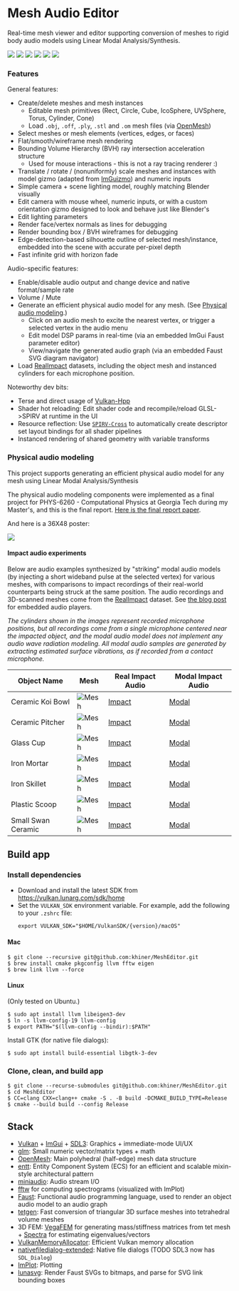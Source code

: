# Mesh Audio Editor

Real-time mesh viewer and editor supporting conversion of meshes to rigid body audio models using Linear Modal Analysis/Synthesis.

![](screenshots/Cube.png)
![](screenshots/TorusBvh.png)
![](screenshots/TorusAudioPanel.png)
![](screenshots/RealImpact_17_IronSkillet.png)
![](screenshots/CeramicPitcherAudioPanel.png)
![](screenshots/HighlightedModeIndex.png)

### Features

General features:
* Create/delete meshes and mesh instances
  - Editable mesh primitives (Rect, Circle, Cube, IcoSphere, UVSphere, Torus, Cylinder, Cone)
  - Load `.obj`, `.off`, `.ply`, `.stl` and `.om` mesh files (via [OpenMesh](https://gitlab.vci.rwth-aachen.de:9000/OpenMesh/OpenMesh))
* Select meshes or mesh elements (vertices, edges, or faces)
* Flat/smooth/wireframe mesh rendering
* Bounding Volume Hierarchy (BVH) ray intersection acceleration structure
  - Used for mouse interactions - this is not a ray tracing renderer :)
* Translate / rotate / (nonuniformly) scale meshes and instances with model gizmo (adapted from [ImGuizmo](https://github.com/CedricGuillemet/ImGuizmo)) and numeric inputs
* Simple camera + scene lighting model, roughly matching Blender visually
* Edit camera with mouse wheel, numeric inputs, or with a custom orientation gizmo designed to look and behave just like Blender's
* Edit lighting parameters
* Render face/vertex normals as lines for debugging
* Render bounding box / BVH wireframes for debugging
* Edge-detection-based silhouette outline of selected mesh/instance, embedded into the scene with accurate per-pixel depth
* Fast infinite grid with horizon fade

Audio-specific features:
* Enable/disable audio output and change device and native format/sample rate
* Volume / Mute
* Generate an efficient physical audio model for any mesh. (See [Physical audio modeling](#physical-audio-modeling).)
  - Click on an audio mesh to excite the nearest vertex, or trigger a selected vertex in the audio menu
  - Edit model DSP params in real-time (via an embedded ImGui Faust parameter editor)
  - View/navigate the generated audio graph (via an embedded Faust SVG diagram navigator)
* Load [RealImpact](https://samuelpclarke.com/realimpact/) datasets, including the object mesh and instanced cylinders for each microphone position.

Noteworthy dev bits:
* Terse and direct usage of [Vulkan-Hpp](https://github.com/KhronosGroup/Vulkan-Hpp)
* Shader hot reloading: Edit shader code and recompile/reload GLSL->SPIRV at runtime in the UI
* Resource reflection: Use [`SPIRV-Cross`](https://github.com/KhronosGroup/SPIRV-Cross) to automatically create descriptor set layout bindings for all shader pipelines
* Instanced rendering of shared geometry with variable transforms

### Physical audio modeling

This project supports generating an efficient physical audio model for any mesh using Linear Modal Analysis/Synthesis

The physical audio modeling components were implemented as a final project for PHYS-6260 - Computational Physics at Georgia Tech during my Master's, and this is the final report. [Here is the final report paper](paper/PAMofPassiveRigidBodies.pdf).

And here is a 36X48 poster:

![](paper/ProjectPoster36X48.png)

#### Impact audio experiments

Below are audio examples synthesized by "striking" modal audio models (by injecting a short wideband pulse at the selected vertex) for various meshes, with comparisons to impact recordings of their real-world counterparts being struck at the same position.
The audio recordings and 3D-scanned meshes come from the [RealImpact](https://samuelpclarke.com/realimpact/) dataset.
See [the blog post](https://karlhiner.com/mesh_audio_editor) for embedded audio players.

_The cylinders shown in the images represent recorded microphone positions, but all recordings come from a single microphone centered near the impacted object, and the modal audio model does not implement any audio wave radiation modeling. All modal audio samples are generated by extracting estimated surface vibrations, as if recorded from a contact microphone._

| Object Name | Mesh | Real Impact Audio | Modal Impact Audio |
|-|-|-|-|
| Ceramic Koi Bowl | ![Mesh](paper/images/impacts/CeramicKoiBowlMesh.png) | [Impact](audio_samples/CeramicKoiBowlImpact.wav) | [Modal](audio_samples/CeramicKoiBowlModal.wav) |
| Ceramic Pitcher | ![Mesh](paper/images/impacts/CeramicPitcherMesh.png) | [Impact](audio_samples/PitcherCeramicImpact.wav) | [Modal](audio_samples/PitcherCeramicModal.wav) |
| Glass Cup | ![Mesh](paper/images/impacts/GlassCupMesh.png) | [Impact](audio_samples/CupImpact.wav) | [Modal](audio_samples/CupModal.wav) |
| Iron Mortar | ![Mesh](paper/images/impacts/IronMortarMesh.png) | [Impact](audio_samples/IronMortarImpact.wav) | [Modal](audio_samples/IronMortarModal.wav) |
| Iron Skillet | ![Mesh](paper/images/impacts/IronSkilletMesh.png) | [Impact](audio_samples/IronSkilletImpact.wav) | [Modal](audio_samples/IronSkilletModal.wav) |
| Plastic Scoop | ![Mesh](paper/images/impacts/PlasticScoopMesh.png) | [Impact](audio_samples/PlasticScoopImpact.wav) | [Modal](audio_samples/PlasticScoopModal.wav) |
| Small Swan Ceramic | ![Mesh](paper/images/impacts/SwanSmallCeramicMesh.png) | [Impact](audio_samples/SmallSwanCeramicImpact.wav) | [Modal](audio_samples/SmallSwanCeramicModal.wav) |

## Build app

### Install dependencies

- Download and install the latest SDK from https://vulkan.lunarg.com/sdk/home
- Set the `VULKAN_SDK` environment variable.
  For example, add the following to your `.zshrc` file:
  ```shell
  export VULKAN_SDK="$HOME/VulkanSDK/{version}/macOS"
  ```

#### Mac

```shell
$ git clone --recursive git@github.com:khiner/MeshEditor.git
$ brew install cmake pkgconfig llvm fftw eigen
$ brew link llvm --force
```

#### Linux

(Only tested on Ubuntu.)

```shell
$ sudo apt install llvm libeigen3-dev
$ ln -s llvm-config-19 llvm-config
$ export PATH="$(llvm-config --bindir):$PATH"
```

Install GTK (for native file dialogs):

```shell
$ sudo apt install build-essential libgtk-3-dev
```

### Clone, clean, and build app

```shell
$ git clone --recurse-submodules git@github.com:khiner/MeshEditor.git
$ cd MeshEditor
$ CC=clang CXX=clang++ cmake -S . -B build -DCMAKE_BUILD_TYPE=Release
$ cmake --build build --config Release
```

## Stack

- [Vulkan](https://www.vulkan.org/) + [ImGui](https://github.com/ocornut/imgui) + [SDL3](https://github.comlibsdl-org/SDL): Graphics + immediate-mode UI/UX
- [glm](https://github.com/g-truc/glm): Small numeric vector/matrix types + math
- [OpenMesh](https://gitlab.vci.rwth-aachen.de:9000/OpenMesh/OpenMesh): Main polyhedral (half-edge) mesh data structure
- [entt](https://github.com/skypjack/entt): Entity Component System (ECS) for an efficient and scalable mixin-style architectural pattern
- [miniaudio](https://github.com/mackron/miniaudio): Audio stream I/O
- [fftw](https://www.fftw.org/) for computing spectrograms (visualized with ImPlot)
- [Faust](https://github.com/grame-cncm/faust): Functional audio programming language, used to render an object audio model to an audio graph
- [tetgen](https://github.com/libigl/tetgen): Fast conversion of triangular 3D surface meshes into tetrahedral volume meshes
- 3D FEM: [VegaFEM](https://github.com/grame-cncm/faust/tree/master-dev/tools/physicalModeling/mesh2faust/vega) for generating mass/stiffness matrices from tet mesh + [Spectra](https://github.com/yixuan/spectra) for estimating eigenvalues/vectors
- [VulkanMemoryAllocator](https://github.com/GPUOpen-LibrariesAndSDKs/VulkanMemoryAllocator): Efficient Vulkan memory allocation
- [nativefiledialog-extended](https://github.com/btzynativefiledialog-extended): Native file dialogs (TODO SDL3 now has `SDL_Dialog`)
- [ImPlot](https://github.com/epezent/implot): Plotting
- [lunasvg](https://github.com/sammycage/lunasvg): Render Faust SVGs to bitmaps, and parse for SVG link bounding boxes
